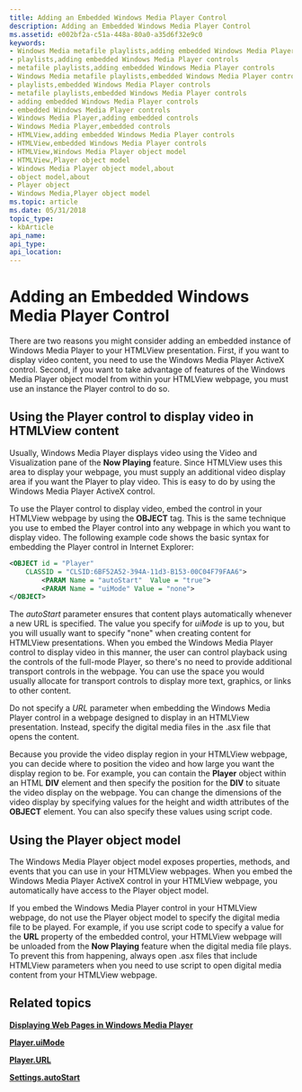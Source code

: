 ```yaml
---
title: Adding an Embedded Windows Media Player Control
description: Adding an Embedded Windows Media Player Control
ms.assetid: e002bf2a-c51a-448a-80a0-a35d6f32e9c0
keywords:
- Windows Media metafile playlists,adding embedded Windows Media Player controls
- playlists,adding embedded Windows Media Player controls
- metafile playlists,adding embedded Windows Media Player controls
- Windows Media metafile playlists,embedded Windows Media Player controls
- playlists,embedded Windows Media Player controls
- metafile playlists,embedded Windows Media Player controls
- adding embedded Windows Media Player controls
- embedded Windows Media Player controls
- Windows Media Player,adding embedded controls
- Windows Media Player,embedded controls
- HTMLView,adding embedded Windows Media Player controls
- HTMLView,embedded Windows Media Player controls
- HTMLView,Windows Media Player object model
- HTMLView,Player object model
- Windows Media Player object model,about
- object model,about
- Player object
- Windows Media,Player object model
ms.topic: article
ms.date: 05/31/2018
topic_type: 
- kbArticle
api_name: 
api_type: 
api_location: 
---
```


# Adding an Embedded Windows Media Player Control

There are two reasons you might consider adding an embedded instance of Windows Media Player to your HTMLView presentation. First, if you want to display video content, you need to use the Windows Media Player ActiveX control. Second, if you want to take advantage of features of the Windows Media Player object model from within your HTMLView webpage, you must use an instance the Player control to do so.

## Using the Player control to display video in HTMLView content

Usually, Windows Media Player displays video using the Video and Visualization pane of the **Now Playing** feature. Since HTMLView uses this area to display your webpage, you must supply an additional video display area if you want the Player to play video. This is easy to do by using the Windows Media Player ActiveX control.

To use the Player control to display video, embed the control in your HTMLView webpage by using the **OBJECT** tag. This is the same technique you use to embed the Player control into any webpage in which you want to display video. The following example code shows the basic syntax for embedding the Player control in Internet Explorer:


```XML
<OBJECT id = "Player" 
    CLASSID = "CLSID:6BF52A52-394A-11d3-B153-00C04F79FAA6"> 
        <PARAM Name = "autoStart"  Value = "true">
        <PARAM Name = "uiMode" Value = "none">
</OBJECT>

```



The *autoStart* parameter ensures that content plays automatically whenever a new URL is specified. The value you specify for *uiMode* is up to you, but you will usually want to specify "none" when creating content for HTMLView presentations. When you embed the Windows Media Player control to display video in this manner, the user can control playback using the controls of the full-mode Player, so there's no need to provide additional transport controls in the webpage. You can use the space you would usually allocate for transport controls to display more text, graphics, or links to other content.

Do not specify a *URL* parameter when embedding the Windows Media Player control in a webpage designed to display in an HTMLView presentation. Instead, specify the digital media files in the .asx file that opens the content.

Because you provide the video display region in your HTMLView webpage, you can decide where to position the video and how large you want the display region to be. For example, you can contain the **Player** object within an HTML **DIV** element and then specify the position for the **DIV** to situate the video display on the webpage. You can change the dimensions of the video display by specifying values for the height and width attributes of the **OBJECT** element. You can also specify these values using script code.

## Using the Player object model

The Windows Media Player object model exposes properties, methods, and events that you can use in your HTMLView webpages. When you embed the Windows Media Player ActiveX control in your HTMLView webpage, you automatically have access to the Player object model.

If you embed the Windows Media Player control in your HTMLView webpage, do not use the Player object model to specify the digital media file to be played. For example, if you use script code to specify a value for the **URL** property of the embedded control, your HTMLView webpage will be unloaded from the **Now Playing** feature when the digital media file plays. To prevent this from happening, always open .asx files that include HTMLView parameters when you need to use script to open digital media content from your HTMLView webpage.

## Related topics

<dl> <dt>

[**Displaying Web Pages in Windows Media Player**](displaying-web-pages-in-windows-media-player.md)
</dt> <dt>

[**Player.uiMode**](player-uimode.md)
</dt> <dt>

[**Player.URL**](player-url.md)
</dt> <dt>

[**Settings.autoStart**](settings-autostart.md)
</dt> </dl>

 

 




